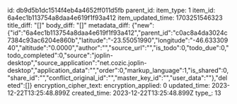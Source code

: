 id: db9d5b1dc1514f4eb4a4652ff011d5fb
parent_id: 
item_type: 1
item_id: 6a4ec1b113754a8daa4e619f1f93a412
item_updated_time: 1703251546323
title_diff: "[]"
body_diff: "[]"
metadata_diff: {"new":{"id":"6a4ec1b113754a8daa4e619f1f93a412","parent_id":"c0ac8a4da3024c7384c93ac6204e860b","latitude":"-23.55051990","longitude":"-46.63330940","altitude":"0.0000","author":"","source_url":"","is_todo":0,"todo_due":0,"todo_completed":0,"source":"joplin-desktop","source_application":"net.cozic.joplin-desktop","application_data":"","order":0,"markup_language":1,"is_shared":0,"share_id":"","conflict_original_id":"","master_key_id":"","user_data":""},"deleted":[]}
encryption_cipher_text: 
encryption_applied: 0
updated_time: 2023-12-22T13:25:48.899Z
created_time: 2023-12-22T13:25:48.899Z
type_: 13